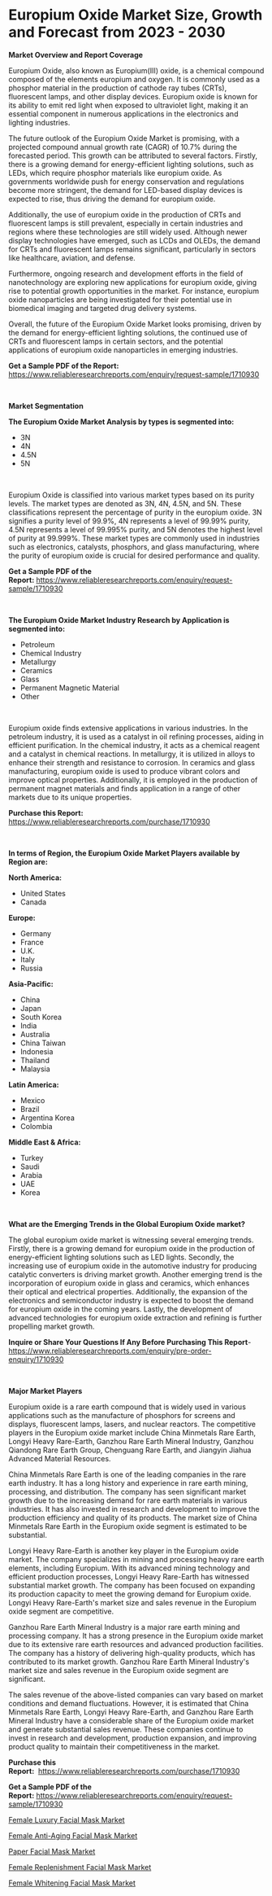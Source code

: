 <p><h1>Europium Oxide Market Size, Growth and Forecast from 2023 - 2030</h1></p><p><strong>Market Overview and Report Coverage</strong></p>
<p><p>Europium Oxide, also known as Europium(III) oxide, is a chemical compound composed of the elements europium and oxygen. It is commonly used as a phosphor material in the production of cathode ray tubes (CRTs), fluorescent lamps, and other display devices. Europium oxide is known for its ability to emit red light when exposed to ultraviolet light, making it an essential component in numerous applications in the electronics and lighting industries.</p><p>The future outlook of the Europium Oxide Market is promising, with a projected compound annual growth rate (CAGR) of 10.7% during the forecasted period. This growth can be attributed to several factors. Firstly, there is a growing demand for energy-efficient lighting solutions, such as LEDs, which require phosphor materials like europium oxide. As governments worldwide push for energy conservation and regulations become more stringent, the demand for LED-based display devices is expected to rise, thus driving the demand for europium oxide.</p><p>Additionally, the use of europium oxide in the production of CRTs and fluorescent lamps is still prevalent, especially in certain industries and regions where these technologies are still widely used. Although newer display technologies have emerged, such as LCDs and OLEDs, the demand for CRTs and fluorescent lamps remains significant, particularly in sectors like healthcare, aviation, and defense.</p><p>Furthermore, ongoing research and development efforts in the field of nanotechnology are exploring new applications for europium oxide, giving rise to potential growth opportunities in the market. For instance, europium oxide nanoparticles are being investigated for their potential use in biomedical imaging and targeted drug delivery systems.</p><p>Overall, the future of the Europium Oxide Market looks promising, driven by the demand for energy-efficient lighting solutions, the continued use of CRTs and fluorescent lamps in certain sectors, and the potential applications of europium oxide nanoparticles in emerging industries.</p></p>
<p><strong>Get a Sample PDF of the Report:</strong> <a href="https://www.reliableresearchreports.com/enquiry/request-sample/1710930">https://www.reliableresearchreports.com/enquiry/request-sample/1710930</a></p>
<p>&nbsp;</p>
<p><strong>Market Segmentation</strong></p>
<p><strong>The Europium Oxide Market Analysis by types is segmented into:</strong></p>
<p><ul><li>3N</li><li>4N</li><li>4.5N</li><li>5N</li></ul></p>
<p>&nbsp;</p>
<p><p>Europium Oxide is classified into various market types based on its purity levels. The market types are denoted as 3N, 4N, 4.5N, and 5N. These classifications represent the percentage of purity in the europium oxide. 3N signifies a purity level of 99.9%, 4N represents a level of 99.99% purity, 4.5N represents a level of 99.995% purity, and 5N denotes the highest level of purity at 99.999%. These market types are commonly used in industries such as electronics, catalysts, phosphors, and glass manufacturing, where the purity of europium oxide is crucial for desired performance and quality.</p></p>
<p><strong>Get a Sample PDF of the Report:</strong>&nbsp;<a href="https://www.reliableresearchreports.com/enquiry/request-sample/1710930">https://www.reliableresearchreports.com/enquiry/request-sample/1710930</a></p>
<p>&nbsp;</p>
<p><strong>The Europium Oxide Market Industry Research by Application is segmented into:</strong></p>
<p><ul><li>Petroleum</li><li>Chemical Industry</li><li>Metallurgy</li><li>Ceramics</li><li>Glass</li><li>Permanent Magnetic Material</li><li>Other</li></ul></p>
<p>&nbsp;</p>
<p><p>Europium oxide finds extensive applications in various industries. In the petroleum industry, it is used as a catalyst in oil refining processes, aiding in efficient purification. In the chemical industry, it acts as a chemical reagent and a catalyst in chemical reactions. In metallurgy, it is utilized in alloys to enhance their strength and resistance to corrosion. In ceramics and glass manufacturing, europium oxide is used to produce vibrant colors and improve optical properties. Additionally, it is employed in the production of permanent magnet materials and finds application in a range of other markets due to its unique properties.</p></p>
<p><strong>Purchase this Report:</strong>&nbsp; <a href="https://www.reliableresearchreports.com/purchase/1710930">https://www.reliableresearchreports.com/purchase/1710930</a></p>
<p>&nbsp;</p>
<p><strong>In terms of Region, the Europium Oxide Market Players available by Region are:</strong></p>
<p>
    <p> <strong> North America: </strong>
        <ul>
            <li>United States</li>
            <li>Canada</li>
        </ul>
        </p> 
    <p> <strong> Europe: </strong>
        <ul>
            <li>Germany</li>
            <li>France</li>
            <li>U.K.</li>
            <li>Italy</li>
            <li>Russia</li>
        </ul>
        </p> 
    <p> <strong> Asia-Pacific: </strong>
        <ul>
            <li>China</li>
            <li>Japan</li>
            <li>South Korea</li>
            <li>India</li>
            <li>Australia</li>
            <li>China Taiwan</li>
            <li>Indonesia</li>
            <li>Thailand</li>
            <li>Malaysia</li>
        </ul>
        </p> 
    <p> <strong> Latin America: </strong>
        <ul>
            <li>Mexico</li>
            <li>Brazil</li>
            <li>Argentina Korea</li>
            <li>Colombia</li>
        </ul>
        </p> 
    <p> <strong> Middle East & Africa: </strong>
        <ul>
            <li>Turkey</li>
            <li>Saudi</li>
            <li>Arabia</li>
            <li>UAE</li>
            <li>Korea</li>
        </ul>
    </p>
    </p>
<p>&nbsp;</p>
<p><strong>What are the Emerging Trends in the Global Europium Oxide market?</strong></p>
<p><p>The global europium oxide market is witnessing several emerging trends. Firstly, there is a growing demand for europium oxide in the production of energy-efficient lighting solutions such as LED lights. Secondly, the increasing use of europium oxide in the automotive industry for producing catalytic converters is driving market growth. Another emerging trend is the incorporation of europium oxide in glass and ceramics, which enhances their optical and electrical properties. Additionally, the expansion of the electronics and semiconductor industry is expected to boost the demand for europium oxide in the coming years. Lastly, the development of advanced technologies for europium oxide extraction and refining is further propelling market growth.</p></p>
<p><strong>Inquire or Share Your Questions If Any Before Purchasing This Report</strong>- <a href="https://www.reliableresearchreports.com/enquiry/pre-order-enquiry/1710930">https://www.reliableresearchreports.com/enquiry/pre-order-enquiry/1710930</a></p>
<p>&nbsp;</p>
<p><strong>Major Market Players</strong></p>
<p><p>Europium oxide is a rare earth compound that is widely used in various applications such as the manufacture of phosphors for screens and displays, fluorescent lamps, lasers, and nuclear reactors. The competitive players in the Europium oxide market include China Minmetals Rare Earth, Longyi Heavy Rare-Earth, Ganzhou Rare Earth Mineral Industry, Ganzhou Qiandong Rare Earth Group, Chenguang Rare Earth, and Jiangyin Jiahua Advanced Material Resources.</p><p>China Minmetals Rare Earth is one of the leading companies in the rare earth industry. It has a long history and experience in rare earth mining, processing, and distribution. The company has seen significant market growth due to the increasing demand for rare earth materials in various industries. It has also invested in research and development to improve the production efficiency and quality of its products. The market size of China Minmetals Rare Earth in the Europium oxide segment is estimated to be substantial.</p><p>Longyi Heavy Rare-Earth is another key player in the Europium oxide market. The company specializes in mining and processing heavy rare earth elements, including Europium. With its advanced mining technology and efficient production processes, Longyi Heavy Rare-Earth has witnessed substantial market growth. The company has been focused on expanding its production capacity to meet the growing demand for Europium oxide. Longyi Heavy Rare-Earth's market size and sales revenue in the Europium oxide segment are competitive.</p><p>Ganzhou Rare Earth Mineral Industry is a major rare earth mining and processing company. It has a strong presence in the Europium oxide market due to its extensive rare earth resources and advanced production facilities. The company has a history of delivering high-quality products, which has contributed to its market growth. Ganzhou Rare Earth Mineral Industry's market size and sales revenue in the Europium oxide segment are significant.</p><p>The sales revenue of the above-listed companies can vary based on market conditions and demand fluctuations. However, it is estimated that China Minmetals Rare Earth, Longyi Heavy Rare-Earth, and Ganzhou Rare Earth Mineral Industry have a considerable share of the Europium oxide market and generate substantial sales revenue. These companies continue to invest in research and development, production expansion, and improving product quality to maintain their competitiveness in the market.</p></p>
<p><strong>Purchase this Report:</strong>&nbsp;&nbsp;<a href="https://www.reliableresearchreports.com/purchase/1710930">https://www.reliableresearchreports.com/purchase/1710930</a></p>
<p></p>
<p><strong>Get a Sample PDF of the Report:</strong>&nbsp;<a href="https://www.reliableresearchreports.com/enquiry/request-sample/1710930">https://www.reliableresearchreports.com/enquiry/request-sample/1710930</a></p>
<p><p><a href="https://medium.com/@adiroy75486/female-luxury-facial-mask-market-comprehensive-assessment-by-type-application-and-geography-d577bcfbb79c">Female Luxury Facial Mask Market</a></p><p><a href="https://medium.com/@taraktanay7654/female-anti-aging-facial-mask-market-exploring-market-share-market-trends-and-future-growth-8651fbae64e8">Female Anti-Aging Facial Mask Market</a></p><p><a href="https://medium.com/@jinkhatum1452/paper-facial-mask-market-research-report-its-history-and-forecast-2023-to-2030-8af3c395a644">Paper Facial Mask Market</a></p><p><a href="https://medium.com/@ryansai15420/female-replenishment-facial-mask-market-competitive-analysis-market-trends-and-forecast-to-2030-61f07d577f11">Female Replenishment Facial Mask Market</a></p><p><a href="https://medium.com/@abdulkazi7580/female-whitening-facial-mask-market-size-market-outlook-and-market-forecast-2023-to-2030-cfe95ca18e7f">Female Whitening Facial Mask Market</a></p></p>